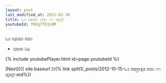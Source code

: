 ```yaml
---
layout: post
last_modified_at: 2021-03-30
title: ಓಂ ನಿಧಯೇ ನಮಃ ೧೧ ಟೈಮ್ಸ್
youtubeId: fRXg7fE3s9M
---
```

 
 
 ಓಂ ನಿಧಯೇ ನಮಃ  
 
 -  ಯಾರು ನಿಧಿ 
 
  
 
  
 
 
 
 
 
 


{% include youtubePlayer.html id=page.youtubeId %}
 
[Next]({{ site.baseurl }}{% link  split1/_posts/2012-10-15-ಓಂ ಸಹಸ್ರಾಕ್ಷತ ನಮಃ ೧೧ ಟೈಮ್ಸ್.md%})
 
